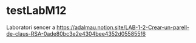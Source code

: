 # testLabM12
Laboratori sencer a https://adalmau.notion.site/LAB-1-2-Crear-un-parell-de-claus-RSA-0ade80bc3e2e4304bee4352d055855f6
